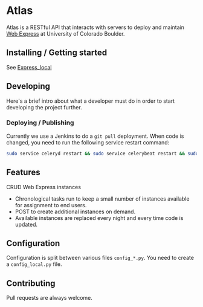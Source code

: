 # Atlas

Atlas is a RESTful API that interacts with servers to deploy and maintain [Web Express](https://github.com/CuBoulder/express) at University of Colorado Boulder.

## Installing / Getting started

See [Express_local](https://github.com/CuBoulder/express_local)

## Developing

Here's a brief intro about what a developer must do in order to start developing
the project further.

### Deploying / Publishing

Currently we use a Jenkins to do a `git pull` deployment. When code is changed, you need to run the following service restart command:
```bash
sudo service celeryd restart && sudo service celerybeat restart && sudo service apache restart
```

## Features
CRUD Web Express instances
* Chronological tasks run to keep a small number of instances available for assignment to end users.
* POST to create additional instances on demand.
* Available instances are replaced every night and every time code is updated.

## Configuration

Configuration is split between various files `config_*.py`. You need to create a `config_local.py` file.

## Contributing

Pull requests are always welcome.
